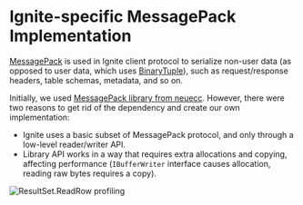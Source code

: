 # Ignite-specific MessagePack Implementation

[MessagePack](https://msgpack.org/) is used in Ignite client protocol to serialize non-user data (as opposed to user data, which uses [BinaryTuple](https://cwiki.apache.org/confluence/display/IGNITE/IEP-92%3A+Binary+Tuple+Format)),
such as request/response headers, table schemas, metadata, and so on.

Initially, we used [MessagePack library from neuecc](https://github.com/neuecc/MessagePack-CSharp). 
However, there were two reasons to get rid of the dependency and create our own implementation:
* Ignite uses a basic subset of MessagePack protocol, and only through a low-level reader/writer API.
* Library API works in a way that requires extra allocations and copying, affecting performance (`IBufferWriter` interface causes allocation, reading raw bytes requires a copy).

![ResultSet.ReadRow profiling](https://issues.apache.org/jira/secure/attachment/13053836/ReadBytesAsMemory.png)
